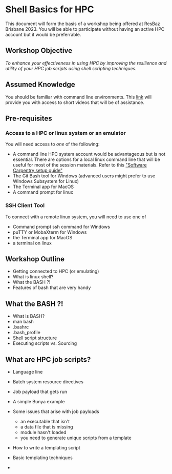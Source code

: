 # Shell Basics for HPC

This document will form the basis of a workshop being offered at ResBaz Brisbane 2023.
You will be able to participate without having an active HPC account but it would be preferrable.

## Workshop Objective

_To enhance your effectiveness in using HPC by improving the resilience and utility of your HPC job scripts using shell scripting techniques._

## Assumed Knowledge
You should be familiar with command line environments. 
This [link](https://github.com/UQ-RCC/hpc-docs/blob/main/guides/Bunya-User-Guide.md#general-hpc-information)
 will provide you with access to short videos that will be of assistance.

## Pre-requisites

### Access to a HPC or linux system or an emulator

You will need access to _one_ of the following:
* A command line HPC system account would be advantageous but is not essential.
There are options for a local linux command line that will be useful for most of the session materials.
Refer to this ["Software Carpentry setup guide"](https://carpentries.github.io/workshop-template/install_instructions/#the-bash-shell)
* The Git Bash tool for Windows (advanced users might prefer to use WIndows Subsystem for Linux)   
* The Terminal app for MacOS
* A command prompt for linux

### SSH Client Tool

To connect with a remote linux system, you will need to use one of  
* Command prompt ssh command for Windows
* puTTY or MobaXterm for Windows
* the Terminal app for MacOS
* a terminal on linux

## Workshop Outline

- Getting connected to HPC (or emulating)
- What is linux shell?
- What the BASH ?!
- Features of bash that are very handy

## What the BASH ?!
  * What is BASH?
  * man bash
  * .bashrc
  * .bash_profile
  * Shell script structure
  * Executing scripts vs. Sourcing

## What are HPC job scripts?
  * Language line
  * Batch system resource directives
  * Job payload that gets run
  * A simple Bunya example

* Some issues that arise with job payloads
  * an executable that isn't
  * a data file that is missing
  * module hasn't loaded
  * you need to generate unique scripts from a template
    
* How to write a templating script
* Basic templating techniques
*  
